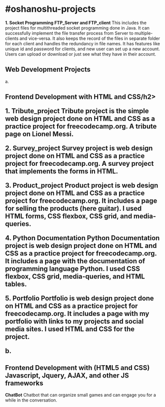 
<h1>#oshanoshu-projects</h1>

<strong>1. Socket Programming </strong>
<strong>FTP_Server and FTP_client</strong>
This includes the project files for multithreaded socket programming done in Java. It can successfully implement the file transfer process from Server to multiple-clients and vice-versa. It also keeps the record of the files in separate folder for each client and handles the redundancy in file names. It has features like unique id and password for clients, and new user can set up a new account. Users can upload or download or just see what they have in their account. 

<h2>Web Development Projects</h2>
a. <h2>Frontend Development with HTML and CSS/h2>

<strong>1. Tribute_project</strong>
Tribute project is the simple web design project done on HTML and CSS as a practice project for freecodecamp.org. A tribute page on Lionel Messi.

<strong>2. Survey_project</strong>
Survey project is web design project done on HTML and CSS as a practice project for freecodecamp.org. A survey project that implements the forms in HTML.

<strong>3. Product_project</strong>
Product project is web design project done on HTML and CSS as a practice project for freecodecamp.org. It includes a page for selling the products (here guitar). I used HTML forms, CSS flexbox, CSS grid, and media-queries. 

<strong>4. Python Documentation</strong>
Python Documentation project is web design project done on HTML and CSS as a practice project for freecodecamp.org. It includes a page with the documentation of programming language Python. I used CSS flexbox, CSS grid, media-queries, and HTML tables.

<strong>5. Portfolio</strong>
Portfolio is web design project done on HTML and CSS as a practice project for freecodecamp.org. It includes a page with my portfolio with links to my projects and social media sites. I used HTML and CSS for the project.

b. <h2>Frontend Development with (HTML5 and CSS) Javascript, Jquery, AJAX, and other JS frameworks</h2>

<strong>ChatBot</strong>
Chatbot that can organize small games and can engage you for a while in the conversation. 





